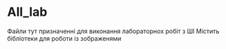 # All_lab
Файли тут призначенні для виконання лабораторнох робіт з ШІ
Містить бібліотеки для роботи із зображенями
